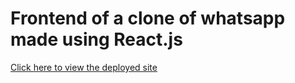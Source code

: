 # Frontend of a clone of whatsapp made using React.js
[Click here to view the deployed site](https://whatsapp-mern-clone-titas.netlify.app/)
